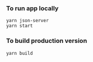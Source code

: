 ### To run app locally

```
yarn json-server
yarn start
```

### To build production version

`yarn build`
